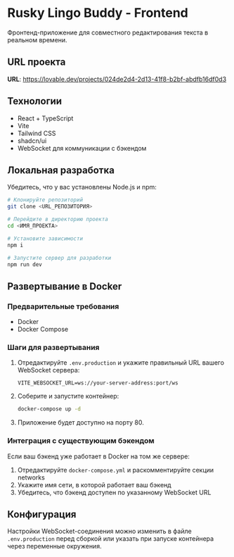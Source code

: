 
# Rusky Lingo Buddy - Frontend

Фронтенд-приложение для совместного редактирования текста в реальном времени.

## URL проекта

**URL**: https://lovable.dev/projects/024de2d4-2d13-41f8-b2bf-abdfb16df0d3

## Технологии

- React + TypeScript
- Vite
- Tailwind CSS
- shadcn/ui
- WebSocket для коммуникации с бэкендом

## Локальная разработка

Убедитесь, что у вас установлены Node.js и npm:

```sh
# Клонируйте репозиторий
git clone <URL_РЕПОЗИТОРИЯ>

# Перейдите в директорию проекта
cd <ИМЯ_ПРОЕКТА>

# Установите зависимости
npm i

# Запустите сервер для разработки
npm run dev
```

## Развертывание в Docker

### Предварительные требования
- Docker
- Docker Compose

### Шаги для развертывания

1. Отредактируйте `.env.production` и укажите правильный URL вашего WebSocket сервера:
   ```
   VITE_WEBSOCKET_URL=ws://your-server-address:port/ws
   ```

2. Соберите и запустите контейнер:
   ```sh
   docker-compose up -d
   ```

3. Приложение будет доступно на порту 80.

### Интеграция с существующим бэкендом

Если ваш бэкенд уже работает в Docker на том же сервере:

1. Отредактируйте `docker-compose.yml` и раскомментируйте секции networks
2. Укажите имя сети, в которой работает ваш бэкенд
3. Убедитесь, что бэкенд доступен по указанному WebSocket URL

## Конфигурация

Настройки WebSocket-соединения можно изменить в файле `.env.production` перед сборкой или указать при запуске контейнера через переменные окружения.
